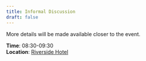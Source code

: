 ```yaml
---
title: Informal Discussion
draft: false
---
```


More details will be made available closer to the event.

**Time**: 08:30-09:30 \
**Location**: [Riverside Hotel](/venue)
